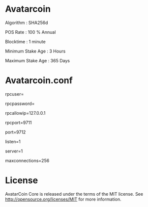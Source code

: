 
Avatarcoin
===========================



Algorithm : SHA256d

POS Rate : 100 % Annual

Blocktime : 1 minute

Minimum Stake Age : 3 Hours

Maximum Stake Age : 365 Days



Avatarcoin.conf
===========================

rpcuser=

rpcpassword=

rpcallowip=127.0.0.1

rpcport=9711

port=9712

listen=1

server=1

maxconnections=256


License
===========================
AvatarCoin Core is released under the terms of the MIT license. See http://opensource.org/licenses/MIT for more information.
